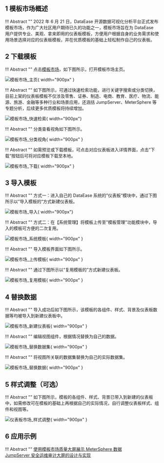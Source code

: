 ## 1 模板市场概述

!!! Abstract ""
    2022 年 6 月 21 日，DataEase 开源数据可视化分析平台正式发布模板市场，作为广大社区用户期待已久的功能之一，模板市场旨在为 DataEase 用户提供专业、美观、拿来即用的仪表板模板，方便用户根据自身的业务需求和使用场景选择对应的仪表板模板，并在优质模板的基础上轻松制作自己的仪表板。

## 2 下载模板

!!! Abstract ""
    点击[模板市场](https://dataease.io/templates/)，如下图所示，打开模板市场主页。

![模板市场_主页](../img/template_market/模板市场_主页.png){ width="900px" }

!!! Abstract ""
    如下图所示，可通过快速检索功能，进行关键字搜索或分类切换，目前上架的仪表板模板不仅涉及零售、证券、制造、电商、教育、医疗、物流、能源、旅游、金融等多种行业和场景应用，还涵括 JumpServer、MeterSphere 等专题分析，后续更多优质模板将持续增加。

![模板市场_快速检索](../img/template_market/模板市场_快速检索.png){ width="900px"}

!!! Abstract ""
    分类查看视角如下图所示。

![模板市场_分类视角](../img/template_market/模板市场_分类视角.png){ width="900px" }

!!! Abstract ""
    如需预览或下载模板，可点击对应仪表板进入详情界面，点击”下载“按钮后可将对应模板下载至本地。

![模板市场_下载](../img/template_market/模板市场_下载.png){ width="900px" }
 
## 3 导入模板

!!! Abstract ""
    方式一：进入自己的 DataEase 系统的”仪表板“模块中，通过下图所示以”导入模板的“方式新建仪表板。

![模板市场_导入](../img/template_market/模板市场_导入.png){ width="900px"}

!!! Abstract ""
    方式二：在【系统管理】将模板上传至"模板管理"功能模块中，导入的模板可方便的二次复用。

![模板市场_系统模板](../img/template_market/模板市场_系统模板.png){ width="900px" }

!!! Abstract ""
    导入模板界面如下图所示。

![模板市场_上传模板](../img/template_market/模板市场_上传模板.png){ width="900px" }

!!! Abstract ""
    通过下图所示以“复用模板的”方式新建仪表板。

![模板市场_复用模板](../img/template_market/模板市场_复用模板.png){ width="900px" }

## 4 替换数据

!!! Abstract ""
    导入成功后如下图所示，该模板的各组件、样式、背景及仪表板数据等均被导入到新建仪表板中。

![模板市场_新建仪表板](../img/template_market/模板市场_新建仪表板.png){ width="900px" }

!!! Abstract ""
    编辑视图组件，根据情况替换为自己的数据。

![模板市场_替换数据集](../img/template_market/模板市场_替换数据集.png){ width="900px" }

!!! Abstract ""
    将视图所关联的数据集替换为自己的实际数据集。

![模板市场_替换数据](../img/template_market/模板市场_替换数据.png){ width="900px" }

## 5 样式调整（可选）

!!! Abstract ""
    如下图所示，模板的各组件、样式、背景已带入到新建的仪表板中，如需修改可在模板的基础上再根据自己的实际情况，自行调整仪表板样式、组件和视图等。

![仪表板市场_样式调整](../img/template_market/仪表板市场_样式调整.png){ width="900px" }

## 6 应用示例

!!! Abstract ""
    [使用模板市场质量大屏展示 MeterSphere 数据](https://kb.fit2cloud.com/archives/120)  
    [JumpServer 安全运维审计大屏的设计与实现](https://kb.fit2cloud.com/archives/112)